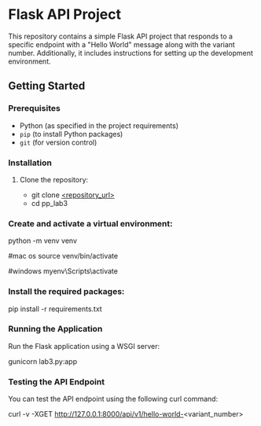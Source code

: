 # Flask API Project

This repository contains a simple Flask API project that responds to a specific endpoint with a "Hello World" message along with the variant number. Additionally, it includes instructions for setting up the development environment.

## Getting Started

### Prerequisites

- Python (as specified in the project requirements)
- `pip` (to install Python packages)
- `git` (for version control)

### Installation

1. Clone the repository:

   - git clone [<repository_url>](https://github.com/mmosvlad1/pp_lab3.git)
   - cd pp_lab3
   
### Create and activate a virtual environment:

python -m venv venv

#mac os
source venv/bin/activate

#windows
myenv\Scripts\activate


### Install the required packages:

pip install -r requirements.txt

### Running the Application
Run the Flask application using a WSGI server:

gunicorn lab3.py:app

### Testing the API Endpoint
You can test the API endpoint using the following curl command:

curl -v -XGET http://127.0.0.1:8000/api/v1/hello-world-<variant_number>
